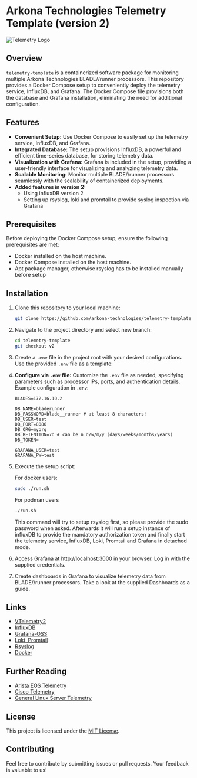 # Arkona Technologies Telemetry Template (version 2)

![Telemetry Logo](.readme/blade-runner.png)

## Overview

`telemetry-template` is a containerized software package for monitoring multiple Arkona Technologies BLADE//runner processors. This repository provides a Docker Compose setup to conveniently deploy the telemetry service, InfluxDB, and Grafana. The Docker Compose file provisions both the database and Grafana installation, eliminating the need for additional configuration.

## Features

- **Convenient Setup:** Use Docker Compose to easily set up the telemetry service, InfluxDB, and Grafana.
- **Integrated Database:** The setup provisions InfluxDB, a powerful and efficient time-series database, for storing telemetry data.
- **Visualization with Grafana:** Grafana is included in the setup, providing a user-friendly interface for visualizing and analyzing telemetry data.
- **Scalable Monitoring:** Monitor multiple BLADE//runner processors seamlessly with the scalability of containerized deployments.
- **Added features in version 2:**
   - Using influxDB version 2
   - Setting up rsyslog, loki and promtail to provide syslog inspection via Grafana

## Prerequisites

Before deploying the Docker Compose setup, ensure the following prerequisites are met:

- Docker installed on the host machine.
- Docker Compose installed on the host machine.
- Apt package manager, otherwise rsyslog has to be installed manually before setup

## Installation

1. Clone this repository to your local machine:

   ```bash
   git clone https://github.com/arkona-technologies/telemetry-template.git
   ```

2. Navigate to the project directory and select new branch:

   ```bash
   cd telemetry-template
   git checkout v2
   ```

3. Create a `.env` file in the project root with your desired configurations. Use the provided `.env` file as a template:

4. **Configure via `.env` file:** Customize the `.env` file as needed, specifying parameters such as processor IPs, ports, and authentication details. Example configuration in `.env`:

   ```env
   BLADES=172.16.10.2

   DB_NAME=bladerunner
   DB_PASSWORD=blade__runner # at least 8 characters!
   DB_USER=test
   DB_PORT=8086
   DB_ORG=myorg
   DB_RETENTION=7d # can be n d/w/m/y (days/weeks/months/years)
   DB_TOKEN=

   GRAFANA_USER=test
   GRAFANA_PW=test
   ```

5. Execute the setup script:

   For docker users:
   ```bash
   sudo ./run.sh
   ```

   For podman users
   ```bash
   ./run.sh
   ```

   This command will try to setup rsyslog first, so please provide the sudo password when asked. Afterwards it will run a setup instance of influxDB to provide the mandatory authorization token and finally start the telemetry service, InfluxDB, Loki, Promtail and Grafana in detached mode.

6. Access Grafana at [http://localhost:3000](http://localhost:3000) in your browser. Log in with the supplied credentials.

7. Create dashboards in Grafana to visualize telemetry data from BLADE//runner processors. Take a look at the supplied Dashboards as a guide.


## Links

- [VTelemetry2](https://hub.docker.com/r/arkonatechnologies/vtelemetry2)
- [InfluxDB](https://hub.docker.com/_/influxdb)
- [Grafana-OSS](https://hub.docker.com/r/grafana/grafana-oss)
- [Loki, Promtail](https://grafana.com/docs/loki/latest/send-data/promtail/)
- [Rsyslog](https://www.rsyslog.com/doc/index.html)
- [Docker](https://www.docker.com/)

## Further Reading
- [Arista EOS Telemetry ](https://arista.my.site.com/AristaCommunity/s/article/streaming-eos-telemetry-states-to-influxdb)
- [Cisco Telemetry](https://ultraconfig.com.au/blog/cisco-telemetry-tutorial-with-telegraf-influxdb-and-grafana/)
- [General Linux Server Telemetry](https://community.hetzner.com/tutorials/server-monitoring-using-grafana-and-influxdb)

## License

This project is licensed under the [MIT License](LICENSE).

## Contributing

Feel free to contribute by submitting issues or pull requests. Your feedback is valuable to us!

